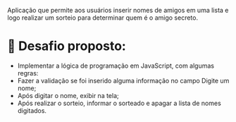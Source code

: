 Aplicação que permite aos usuários inserir nomes de amigos em uma lista e logo realizar um sorteio para determinar quem é o amigo secreto.
# :hammer: Desafio proposto:

- Implementar a lógica de programação em JavaScript, com algumas regras:
- Fazer a validação se foi inserido alguma informação no campo Digite um nome;
- Após digitar o nome, exibir na tela;
- Após realizar o sorteio, informar o sorteado e apagar a lista de nomes digitados.
